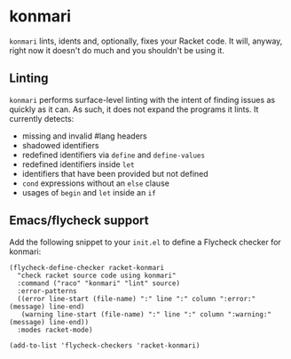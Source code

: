 # konmari

`konmari` lints, idents and, optionally, fixes your Racket code.  It
will, anyway, right now it doesn't do much and you shouldn't be using
it.

## Linting

`konmari` performs surface-level linting with the intent of finding
issues as quickly as it can.  As such, it does not expand the programs
it lints.  It currently detects:

* missing and invalid #lang headers
* shadowed identifiers
* redefined identifiers via `define` and `define-values`
* redefined identifiers inside `let`
* identifiers that have been provided but not defined
* `cond` expressions without an `else` clause
* usages of `begin` and `let` inside an `if`

## Emacs/flycheck support

Add the following snippet to your `init.el` to define a Flycheck
checker for konmari:

``` emacs-lisp
(flycheck-define-checker racket-konmari
  "check racket source code using konmari"
  :command ("raco" "konmari" "lint" source)
  :error-patterns
  ((error line-start (file-name) ":" line ":" column ":error:" (message) line-end)
   (warning line-start (file-name) ":" line ":" column ":warning:" (message) line-end))
  :modes racket-mode)

(add-to-list 'flycheck-checkers 'racket-konmari)
```
